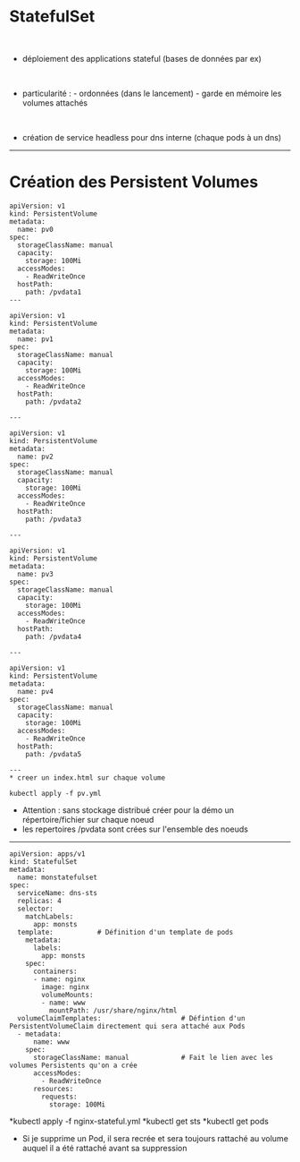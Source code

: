 # StatefulSet


<br>

* déploiement des applications stateful (bases de données par ex)

<br>

* particularité :
		- ordonnées (dans le lancement)
		- garde en mémoire les volumes attachés

<br>

* création de service headless pour dns interne (chaque pods à un dns)

-----------------------------------------------------------------------

# Création des Persistent Volumes

```
apiVersion: v1
kind: PersistentVolume
metadata:
  name: pv0
spec:
  storageClassName: manual
  capacity:
    storage: 100Mi
  accessModes:
    - ReadWriteOnce
  hostPath:
    path: /pvdata1
---

apiVersion: v1
kind: PersistentVolume
metadata:
  name: pv1
spec:
  storageClassName: manual
  capacity:
    storage: 100Mi
  accessModes:
    - ReadWriteOnce
  hostPath:
    path: /pvdata2  
	
---

apiVersion: v1
kind: PersistentVolume
metadata:
  name: pv2
spec:
  storageClassName: manual
  capacity:
    storage: 100Mi
  accessModes:
    - ReadWriteOnce
  hostPath:
    path: /pvdata3  
	
---

apiVersion: v1
kind: PersistentVolume
metadata:
  name: pv3
spec:
  storageClassName: manual
  capacity:
    storage: 100Mi
  accessModes:
    - ReadWriteOnce
  hostPath:
    path: /pvdata4  

---

apiVersion: v1
kind: PersistentVolume
metadata:
  name: pv4
spec:
  storageClassName: manual
  capacity:
    storage: 100Mi
  accessModes:
    - ReadWriteOnce
  hostPath:
    path: /pvdata5 
	
---
* creer un index.html sur chaque volume

kubectl apply -f pv.yml
```

* Attention : sans stockage distribué créer pour la démo un répertoire/fichier sur chaque noeud
* les repertoires /pvdata sont crées sur l'ensemble des noeuds

------------------------------------------------------------------------
```
apiVersion: apps/v1
kind: StatefulSet
metadata:
  name: monstatefulset
spec:
  serviceName: dns-sts
  replicas: 4
  selector:
    matchLabels:
      app: monsts
  template:           # Définition d'un template de pods
    metadata:
      labels:
        app: monsts
    spec:
      containers:
      - name: nginx
        image: nginx
        volumeMounts:
        - name: www
          mountPath: /usr/share/nginx/html
  volumeClaimTemplates:                    # Défintion d'un PersistentVolumeClaim directement qui sera attaché aux Pods
  - metadata:
      name: www
    spec:
      storageClassName: manual             # Fait le lien avec les volumes Persistents qu'on a crée
      accessModes:
        - ReadWriteOnce
      resources:
        requests:
          storage: 100Mi
```

*kubectl apply -f nginx-stateful.yml
*kubectl get sts
*kubectl get pods

* Si je supprime un Pod, il sera recrée et sera toujours rattaché au volume auquel il a été rattaché avant sa suppression 

